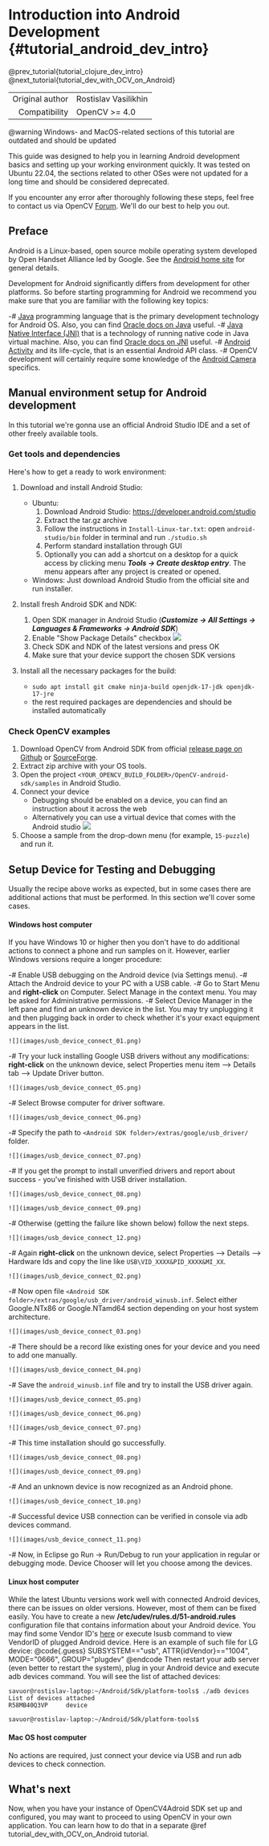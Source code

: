 Introduction into Android Development {#tutorial_android_dev_intro}
=====================================

@prev_tutorial{tutorial_clojure_dev_intro}
@next_tutorial{tutorial_dev_with_OCV_on_Android}

|    |    |
| -: | :- |
| Original author | Rostislav Vasilikhin |
| Compatibility | OpenCV >= 4.0 |

@warning
Windows- and MacOS-related sections of this tutorial are outdated and should be updated

This guide was designed to help you in learning Android development basics and setting up your
working environment quickly. It was tested on Ubuntu 22.04, the sections related to other OSes
were not updated for a long time and should be considered deprecated.

If you encounter any error after thoroughly following these steps, feel free to contact us via
OpenCV [Forum](https://forum.opencv.org). We'll do our best to help you out.

Preface
-------

Android is a Linux-based, open source mobile operating system developed by Open Handset Alliance led
by Google. See the [Android home site](http://www.android.com/about/) for general details.

Development for Android significantly differs from development for other platforms. So before
starting programming for Android we recommend you make sure that you are familiar with the following
key topics:

-#  [Java](http://en.wikipedia.org/wiki/Java_(programming_language)) programming language that is
    the primary development technology for Android OS. Also, you can find [Oracle docs on
    Java](http://docs.oracle.com/javase/) useful.
-#  [Java Native Interface (JNI)](http://en.wikipedia.org/wiki/Java_Native_Interface) that is a
    technology of running native code in Java virtual machine. Also, you can find [Oracle docs on
    JNI](http://docs.oracle.com/javase/7/docs/technotes/guides/jni/) useful.
-#  [Android
    Activity](http://developer.android.com/training/basics/activity-lifecycle/starting.html) and its
    life-cycle, that is an essential Android API class.
-#  OpenCV development will certainly require some knowledge of the [Android
    Camera](http://developer.android.com/guide/topics/media/camera.html) specifics.

Manual environment setup for Android development
------------------------------------------------

In this tutorial we're gonna use an official Android Studio IDE and a set of other freely available tools.

### Get tools and dependencies

Here's how to get a ready to work environment:

1. Download and install Android Studio:
    * Ubuntu:
        1. Download Android Studio: https://developer.android.com/studio
        2. Extract the tar.gz archive
        3. Follow the instructions in `Install-Linux-tar.txt`: open `android-studio/bin` folder in terminal and run `./studio.sh`
        4. Perform standard installation through GUI
        5. Optionally you can add a shortcut on a desktop for a quick access by clicking menu ***Tools -> Create desktop entry***. The menu appears after any project is created or opened.
    * Windows:
        Just download Android Studio from the official site and run installer.

2. Install fresh Android SDK and NDK:
    1. Open SDK manager in Android Studio (***Customize -> All Settings -> Languages & Frameworks -> Android SDK***)
    2. Enable "Show Package Details" checkbox
    ![](images/sdk_ndk_manager.png)
    3. Check SDK and NDK of the latest versions and press OK
    4. Make sure that your device support the chosen SDK versions

3. Install all the necessary packages for the build:
    - `sudo apt install git cmake ninja-build openjdk-17-jdk openjdk-17-jre`
    - the rest required packages are dependencies and should be installed automatically

### Check OpenCV examples

1. Download OpenCV from Android SDK from official [release page on Github](https://github.com/opencv/opencv/releases)
or [SourceForge](https://sourceforge.net/projects/opencvlibrary/).
2. Extract zip archive with your OS tools.
3. Open the project `<YOUR_OPENCV_BUILD_FOLDER>/OpenCV-android-sdk/samples` in Android Studio.
4. Connect your device
    * Debugging should be enabled on a device, you can find an instruction about it across the web
    * Alternatively you can use a virtual device that comes with the Android studio
    ![](images/choose_device.png)
5. Choose a sample from the drop-down menu (for example, `15-puzzle`) and run it.

Setup Device for Testing and Debugging
--------------------------------------

Usually the recipe above works as expected, but in some cases there are additional actions that must be performed. In this section we'll cover some cases.

#### Windows host computer

If you have Windows 10 or higher then you don't have to do additional actions to connect a phone and run samples on it.
However, earlier Windows versions require a longer procedure:

-#  Enable USB debugging on the Android device (via Settings menu).
-#  Attach the Android device to your PC with a USB cable.
-#  Go to Start Menu and **right-click** on Computer. Select Manage in the context menu. You may be
    asked for Administrative permissions.
-#  Select Device Manager in the left pane and find an unknown device in the list. You may try
    unplugging it and then plugging back in order to check whether it's your exact equipment appears
    in the list.

    ![](images/usb_device_connect_01.png)

-#  Try your luck installing Google USB drivers without any modifications: **right-click** on the
    unknown device, select Properties menu item --\> Details tab --\> Update Driver button.

    ![](images/usb_device_connect_05.png)

-#  Select Browse computer for driver software.

    ![](images/usb_device_connect_06.png)

-#  Specify the path to `<Android SDK folder>/extras/google/usb_driver/` folder.

    ![](images/usb_device_connect_07.png)

-#  If you get the prompt to install unverified drivers and report about success - you've finished
    with USB driver installation.

    ![](images/usb_device_connect_08.png)

    ![](images/usb_device_connect_09.png)

-#  Otherwise (getting the failure like shown below) follow the next steps.

    ![](images/usb_device_connect_12.png)

-#  Again **right-click** on the unknown device, select Properties --\> Details --\> Hardware Ids
    and copy the line like `USB\VID_XXXX&PID_XXXX&MI_XX`.

    ![](images/usb_device_connect_02.png)

-#  Now open file `<Android SDK folder>/extras/google/usb_driver/android_winusb.inf`. Select either
    Google.NTx86 or Google.NTamd64 section depending on your host system architecture.

    ![](images/usb_device_connect_03.png)

-#  There should be a record like existing ones for your device and you need to add one manually.

    ![](images/usb_device_connect_04.png)

-#  Save the `android_winusb.inf` file and try to install the USB driver again.

    ![](images/usb_device_connect_05.png)

    ![](images/usb_device_connect_06.png)

    ![](images/usb_device_connect_07.png)

-#  This time installation should go successfully.

    ![](images/usb_device_connect_08.png)

    ![](images/usb_device_connect_09.png)

-#  And an unknown device is now recognized as an Android phone.

    ![](images/usb_device_connect_10.png)

-#  Successful device USB connection can be verified in console via adb devices command.

    ![](images/usb_device_connect_11.png)

-#  Now, in Eclipse go Run -\> Run/Debug to run your application in regular or debugging mode.
    Device Chooser will let you choose among the devices.

#### Linux host computer

While the latest Ubuntu versions work well with connected Android devices, there can be issues on older versions.
However, most of them can be fixed easily. You have to create a new **/etc/udev/rules.d/51-android.rules** configuration file that contains
information about your Android device. You may find some Vendor ID's
[here](http://developer.android.com/tools/device.html#VendorIds) or execute lsusb command to view
VendorID of plugged Android device. Here is an example of such file for LG device:
@code{.guess}
SUBSYSTEM=="usb", ATTR{idVendor}=="1004",  MODE="0666", GROUP="plugdev"
@endcode
Then restart your adb server (even better to restart the system), plug in your Android device and
execute adb devices command. You will see the list of attached devices:

```
savuor@rostislav-laptop:~/Android/Sdk/platform-tools$ ./adb devices
List of devices attached
R58MB40Q3VP     device

savuor@rostislav-laptop:~/Android/Sdk/platform-tools$
```

#### Mac OS host computer

No actions are required, just connect your device via USB and run adb devices to check connection.

What's next
-----------

Now, when you have your instance of OpenCV4Adroid SDK set up and configured, you may want to proceed
to using OpenCV in your own application. You can learn how to do that in a separate @ref tutorial_dev_with_OCV_on_Android tutorial.
